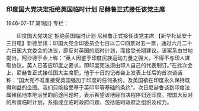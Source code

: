 ### 印度国大党决定拒绝英国临时计划  尼赫鲁正式接任该党主席

1946-07-17
第1版()
专栏：

　　印度国大党决定
    拒绝英国临时计划
    尼赫鲁正式接任该党主席
    【新华社延安十三日电】新德里讯：印国大党全印委员会七日以二○四票对五一票，通过六月二十六日国大党委会的决议，即反对英国的临时计划，而接受长期建议。该案系由甘地提出。阿沙德于会上称：“英人因鉴于印度民族运动力量之强大，不得不与印人谋取协议。英人已答应印度之要求，即印度宪法须由印人自己的代表制订。”在此次会上，尼赫鲁正式接任国大主席职，他于十日的记者会上发表上任后的首次谈话称：“国大党不准备接受英国强加于印度的任何条约，及英国欲在印度永久保持既得利益的企图。我们只能接受基于英印平等基础的条约”。次日尼赫鲁谈到印度法属殖民地本地治里的前途问题时，表示希望该地经自决程序归还印度。按国大反对的所谓临时计划，系指成立临时政府问题，包括临时政府之组织及权力。
